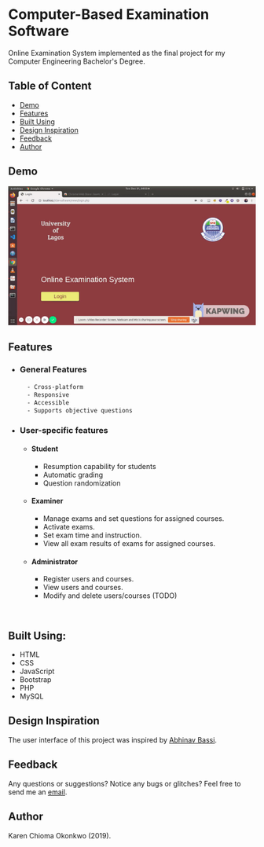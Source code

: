 # Computer-Based Examination Software

Online Examination System implemented as the final project for my Computer Engineering Bachelor's Degree.

## Table of Content
* [Demo](#demo)
* [Features](#features)
* [Built Using](#built-using)
* [Design Inspiration](#design-inspo)
* [Feedback](#feedback)
* [Author](#author)



## <a name="demo"></a>  Demo
![Game Demo](assets/images/demo.gif)

## <a name="features"></a>  Features
* ### General Features
        - Cross-platform
        - Responsive
        - Accessible
        - Supports objective questions

        
* ### User-specific features
    * #### Student
        
        - Resumption capability for students
        - Automatic grading
        - Question randomization
        
    * #### Examiner
        
        - Manage exams and set questions for assigned courses.
        - Activate exams.
        - Set exam time and instruction.
        - View all exam results of exams for assigned courses.
        
    * #### Administrator
        
        - Register users and courses.
        - View users and courses.
        - Modify and delete users/courses (TODO)


<br>

## <a name="built-using"></a> Built Using:
- HTML
- CSS
- JavaScript
- Bootstrap
- PHP
- MySQL

## <a name="design-inspo"></a> Design Inspiration
The user interface of this project was inspired by [Abhinav Bassi](https://www.behance.net/abhibassi).

## <a name="feedback"></a> Feedback
Any questions or suggestions? Notice any bugs or glitches? Feel free to send me an [email](mailto:karenokonkwo29@gmail.com).

## <a name="author"></a> Author 
Karen Chioma Okonkwo (2019).


















